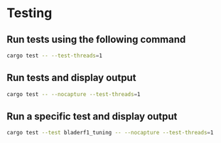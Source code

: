 # Testing

## Run tests using the following command

```bash
cargo test -- --test-threads=1
```

## Run tests and display output

```bash
cargo test -- --nocapture --test-threads=1
```

## Run a specific test and display output

```bash
cargo test --test bladerf1_tuning -- --nocapture --test-threads=1
```

